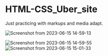 # HTML-CSS_Uber_site

Just practicing with markups and media adapt.


![Screenshot from 2023-06-15 14-59-13](https://github.com/AndriyKostenko/HTML-CSS_Uber_site/assets/91188777/5095694b-47b5-48d1-9967-d8a80eb1765e)

![Screenshot from 2023-06-15 14-59-55](https://github.com/AndriyKostenko/HTML-CSS_Uber_site/assets/91188777/ff628930-a942-4502-8c42-ac5fea77d67a)
![Screenshot from 2023-06-15 15-01-33](https://github.com/AndriyKostenko/HTML-CSS_Uber_site/assets/91188777/8df6ba0d-380e-45c9-a6d4-ab30ee19139c)

